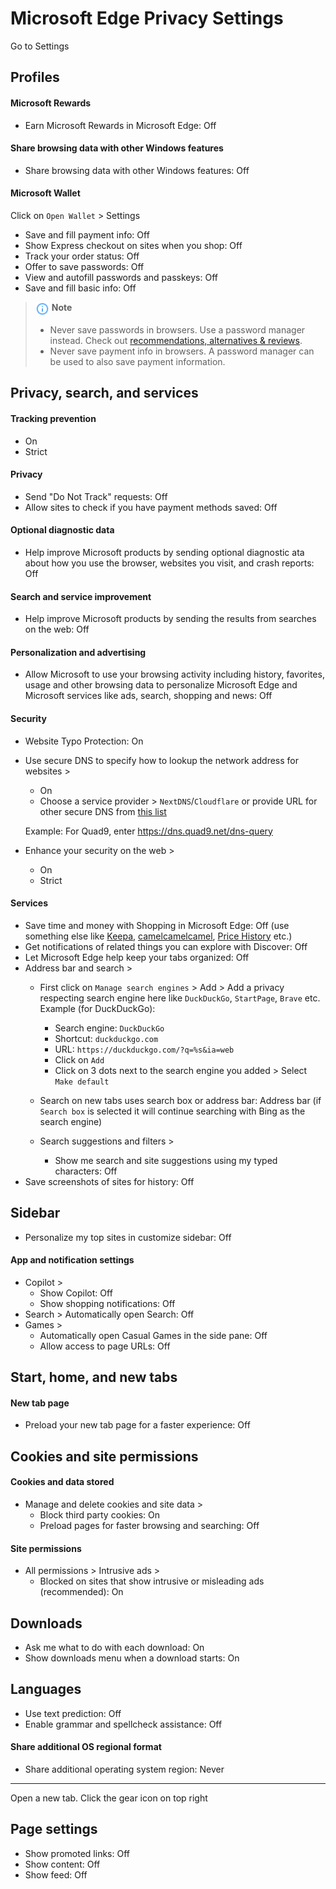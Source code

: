 # Microsoft Edge Privacy Settings

Go to Settings



## Profiles

#### Microsoft Rewards
- Earn Microsoft Rewards in Microsoft Edge: Off

#### Share browsing data with other Windows features
- Share browsing data with other Windows features: Off

#### Microsoft Wallet
 Click on `Open Wallet` > Settings
 
- Save and fill payment info: Off
- Show Express checkout on sites when you shop: Off
- Track your order status: Off
- Offer to save passwords: Off
- View and autofill passwords and passkeys: Off
- Save and fill basic info: Off

> <img src="../icons/ic_note.svg" width="22" align="top"> **Note**
>
> - Never save passwords in browsers. Use a password manager instead. Check out [recommendations, alternatives & reviews](https://github.com/StellarSand/privacy-settings#recommendations-alternatives--reviews).
> - Never save payment info in browsers. A password manager can be used to also save payment information.



## Privacy, search, and services

#### Tracking prevention
- On
- Strict

#### Privacy
- Send "Do Not Track" requests: Off
- Allow sites to check if you have payment methods saved: Off

#### Optional diagnostic data
- Help improve Microsoft products by sending optional diagnostic ata about how you use the browser, websites you visit, and crash reports: Off

#### Search and service improvement
- Help improve Microsoft products by sending the results from searches on the web: Off

#### Personalization and advertising
- Allow Microsoft to use your browsing activity including history, favorites, usage and other browsing data to personalize Microsoft Edge and Microsoft services like ads, search, shopping and news: Off


#### Security
- Website Typo Protection: On
- Use secure DNS to specify how to lookup the network address for websites >
  - On
  - Choose a service provider > `NextDNS`/`Cloudflare` or provide URL for other secure DNS from [this list](https://www.privacyguides.org/en/dns/#recommended-providers)

  Example: For Quad9, enter https://dns.quad9.net/dns-query

- Enhance your security on the web >
  - On
  - Strict


#### Services
- Save time and money with Shopping in Microsoft Edge: Off (use something else like [Keepa](https://keepa.com/), [camelcamelcamel](https://camelcamelcamel.com/), [Price History](https://pricehistoryapp.com/) etc.)
- Get notifications of related things you can explore with Discover: Off
- Let Microsoft Edge help keep your tabs organized: Off
- Address bar and search >
  - First click on `Manage search engines` > Add > Add a privacy respecting search engine here like `DuckDuckGo`, `StartPage`, `Brave` etc.
  <br>Example (for DuckDuckGo):
    - Search engine: `DuckDuckGo`
    - Shortcut: `duckduckgo.com`
    - URL: `https://duckduckgo.com/?q=%s&ia=web`
    - Click on `Add`
    - Click on 3 dots next to the search engine you added > Select `Make default`

  - Search on new tabs uses search box or address bar: Address bar (if `Search box` is selected it will continue searching with Bing as the search engine)
  - Search suggestions and filters >
    - Show me search and site suggestions using my typed characters: Off
- Save screenshots of sites for history: Off



## Sidebar
- Personalize my top sites in customize sidebar: Off

#### App and notification settings
- Copilot >
  - Show Copilot: Off
  - Show shopping notifications: Off
- Search > Automatically open Search: Off
- Games >
  - Automatically open Casual Games in the side pane: Off
  - Allow access to page URLs: Off



## Start, home, and new tabs

#### New tab page
- Preload your new tab page for a faster experience: Off



## Cookies and site permissions

#### Cookies and data stored
- Manage and delete cookies and site data >
  - Block third party cookies: On
  - Preload pages for faster browsing and searching: Off

#### Site permissions
- All permissions > Intrusive ads >
  - Blocked on sites that show intrusive or misleading ads (recommended): On



## Downloads
- Ask me what to do with each download: On
- Show downloads menu when a download starts: On



## Languages
- Use text prediction: Off
- Enable grammar and spellcheck assistance: Off

#### Share additional OS regional format
- Share additional operating system region: Never


---


Open a new tab. Click the gear icon on top right

## Page settings
- Show promoted links: Off
- Show content: Off
- Show feed: Off